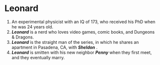   
# Leonard

1. An experimental physicist with an IQ of 173, who received his PhD when he was 24 years old. 
1. ***Leonard*** is a nerd who loves video games, comic books, and Dungeons & Dragons. 
1. ***Leonard*** is the straight man of the series, in which he shares an apartment in Pasadena, CA, with ***Sheldon*** . 
1. ***Leonard*** is smitten with his new neighbor ***Penny*** when they first meet, and they eventually marry.
